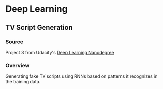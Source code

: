 # Deep Learning

## TV Script Generation

### Source 

Project 3 from Udacity's [Deep Learning Nanodegree](https://www.udacity.com/course/deep-learning-nanodegree--nd101)

### Overview

Generating fake TV scripts using RNNs based on patterns it recognizes in the training data.
